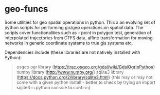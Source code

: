 # geo-funcs
Some utilities for geo spatial operations in python. This a an evolving set of python scripts for performing gis/geo operations on spatial data. The scripts cover functionalities such as - point in polygon test, generation of interpolated trajectories from GTFS data, affine transformation for moving networks in generic coordinate systems to true gis systems etc. 

Dependencies include (these libraries are not natively installed with Python): 
> osgeo ogr library (https://trac.osgeo.org/gdal/wiki/GdalOgrInPython)
> numpy library (http://www.numpy.org/)
> sqlite3 library (https://docs.python.org/2/library/sqlite3.html) {this may or may not come with a given python install - better to check by trying an import sqlite3 in python console to confirm} 
